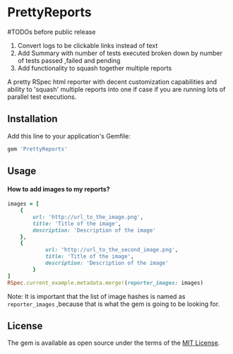 # PrettyReports

#TODOs before public release

1) Convert logs to be clickable links instead of text
2) Add Summary with number of tests executed broken down by number of tests passed ,failed and 
 pending
3) Add functionality to squash together multiple reports

A pretty RSpec html reporter with decent customization capabilities and ability to 'squash' multiple 
  reports into one if case if you are running lots of parallel test executions.

## Installation

Add this line to your application's Gemfile:

```ruby
gem 'PrettyReports'
```

## Usage

#### How to add **images** to my reports? 

``` ruby 
images = [
    {
        url: 'http://url_to_the_image.png',
        title: 'Title of the image',
        description: 'Description of the image'
    },
    {
            url: 'http://url_to_the_second_image.png',
            title: 'Title of the image',
            description: 'Description of the image'
        }
]
RSpec.current_example.metadata.merge!(reporter_images: images)
```

Note: It is important that the list of image hashes is named as `reporter_images` ,because that is
what the gem is going to be looking for.

## License

The gem is available as open source under the terms of the [MIT License](http://opensource.org/licenses/MIT).

